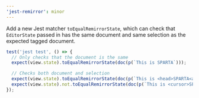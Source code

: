 ```yaml
---
'jest-remirror': minor
---
```


Add a new Jest matcher `toEqualRemirrorState`, which can check that `EditorState` passed in has the same document and same selection as the expected tagged document.

```ts
test('jest test', () => {
  // Only checks that the document is the same
  expect(view.state).toEqualRemirrorState(doc(p(`This is SPARTA`)));

  // Checks both document and selection
  expect(view.state).toEqualRemirrorState(doc(p(`This is <head>SPARTA<anchor>`)));
  expect(view.state).not.toEqualRemirrorState(doc(p(`This is <cursor>SPARTA`)));
});
```
